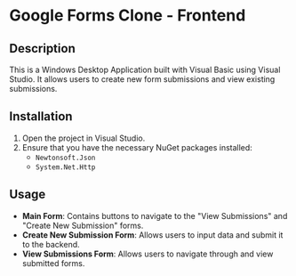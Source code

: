 # Google Forms Clone - Frontend

## Description
This is a Windows Desktop Application built with Visual Basic using Visual Studio. It allows users to create new form submissions and view existing submissions.

## Installation

1. Open the project in Visual Studio.
2. Ensure that you have the necessary NuGet packages installed:
   - `Newtonsoft.Json`
   - `System.Net.Http`

## Usage

- **Main Form**: Contains buttons to navigate to the "View Submissions" and "Create New Submission" forms.
- **Create New Submission Form**: Allows users to input data and submit it to the backend.
- **View Submissions Form**: Allows users to navigate through and view submitted forms.
